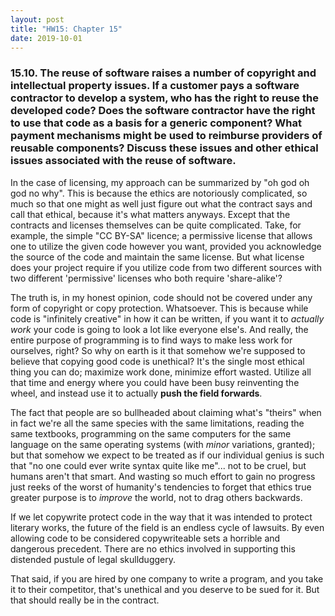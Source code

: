 ```yaml
---
layout: post
title: "HW15: Chapter 15"
date: 2019-10-01
---
```


### 15.10. The reuse of software raises a number of copyright and intellectual property issues. If a customer pays a software contractor to develop a system, who has the right to reuse the developed code? Does the software contractor have the right to use that code as a basis for a generic component? What payment mechanisms might be used to reimburse providers of reusable components? Discuss these issues and other ethical issues associated with the reuse of software.

In the case of licensing, my approach can be summarized by "oh god oh god no why". This is because the ethics are notoriously complicated, so much so that one might as well just figure out what the contract says and call that ethical, because it's what matters anyways. Except that the contracts and licenses themselves can be quite complicated. Take, for example, the simple "CC BY-SA" licence; a permissive license that allows one to utilize the given code however you want, provided you acknowledge the source of the code and maintain the same license. But what license does your project require if you utilize code from two different sources with two different 'permissive' licenses who both require 'share-alike'?

The truth is, in my honest opinion, code should not be covered under any form of copyright or copy protection. Whatsoever. This is because while code is "infinitely creative" in how it can be written, if you want it to *actually work* your code is going to look a lot like everyone else's. And really, the entire purpose of programming is to find ways to make less work for ourselves, right? So why on earth is it that somehow we're supposed to believe that copying good code is unethical? It's the single most ethical thing you can do; maximize work done, minimize effort wasted. Utilize all that time and energy where you could have been busy reinventing the wheel, and instead use it to actually **push the field forwards**.

The fact that people are so bullheaded about claiming what's "theirs" when in fact we're all the same species with the same limitations, reading the same textbooks, programming on the same computers for the same language on the same operating systems (with *minor* variations, granted); but that somehow we expect to be treated as if our individual genius is such that "no one could ever write syntax quite like me"... not to be cruel, but humans aren't that smart. And wasting so much effort to gain no progress just reeks of the worst of humanity's tendencies to forget that ethics true greater purpose is to *improve* the world, not to drag others backwards.

If we let copywrite protect code in the way that it was intended to protect literary works, the future of the field is an endless cycle of lawsuits. By even allowing code to be considered copywriteable sets a horrible and dangerous precedent. There are no ethics involved in supporting this distended pustule of legal skullduggery.

That said, if you are hired by one company to write a program, and you take it to their competitor, that's unethical and you deserve to be sued for it. But that should really be in the contract.
